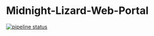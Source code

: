 # Midnight-Lizard-Web-Portal    
[![pipeline status](https://gitlab.com/midnight-lizard/Portal/badges/master/pipeline.svg)](https://gitlab.com/midnight-lizard/Portal/commits/master)